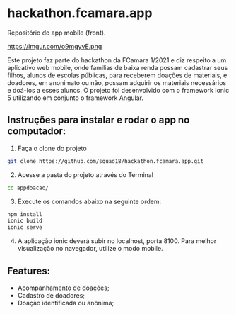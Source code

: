 # hackathon.fcamara.app
Repositório do app mobile (front).

https://imgur.com/o9mgyvE.png

Este projeto faz parte do hackathon da FCamara 1/2021 e diz respeito a um aplicativo web mobile, onde familias de baixa renda possam cadastrar seus filhos, alunos de escolas públicas, para receberem doações de materiais, e doadores, em anonimato ou não, possam adquirir os materiais necessários e doá-los a esses alunos. O projeto foi desenvolvido com o framework Ionic 5 utilizando em conjunto o framework Angular.

## Instruções para instalar e rodar o app no computador:

1. Faça o clone do projeto
```sh
git clone https://github.com/squad18/hackathon.fcamara.app.git
```

2. Acesse a pasta do projeto através do Terminal
```sh
cd appdoacao/
```

3. Execute os comandos abaixo na seguinte ordem:

```sh
npm install
ionic build
ionic serve
```

4. A aplicação ionic deverá subir no localhost, porta 8100.
Para melhor visualização no navegador, utilize o modo mobile.

## Features:

- Acompanhamento de doações;
- Cadastro de doadores;
- Doação identificada ou anônima;
